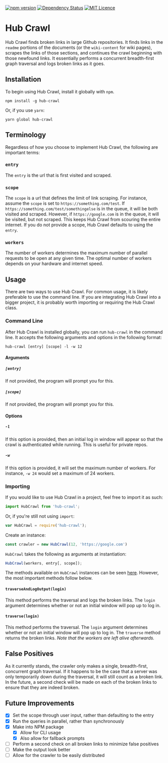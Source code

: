 [![npm version](https://badge.fury.io/js/hub-crawl.svg)](https://badge.fury.io/js/hub-crawl)
[![Dependency Status](https://david-dm.org/louisscruz/hub-crawl.svg)](https://david-dm.org/louisscruz/hub-crawl.svg)
[![MIT Licence](https://badges.frapsoft.com/os/mit/mit.svg?v=103)](https://opensource.org/licenses/mit-license.php)

# Hub Crawl

Hub Crawl finds broken links in large Github repositories. It finds links in the
`readme` portions of the documents (or the `wiki-content` for wiki pages),
scrapes the links of those sections, and continues the crawl beginning with
those newfound links. It essentially performs a concurrent breadth-first graph
traversal and logs broken links as it goes.

## Installation

To begin using Hub Crawl, install it globally with `npm`.

```
npm install -g hub-crawl
```

Or, if you use `yarn`:

```
yarn global hub-crawl
```

## Terminology

Regardless of how you choose to implement Hub Crawl, the following are important
terms:

### `entry`

The `entry` is the url that is first visited and scraped.

### `scope`

The `scope` is a url that defines the limit of link scraping. For instance,
assume the `scope` is set to `https://something.com/test`. If
`https://something.com/test/somethingelse` is in the queue, it will be both
visited and scraped. However, if `https://google.com` is in the queue, it will
be visited, but not scraped. This keeps Hub Crawl from scouring the entire
internet. If you do not provide a scope, Hub Crawl defaults to using the
`entry`.

### `workers`

The number of workers determines the maximum number of parallel requests to be
open at any given time. The optimal number of workers depends on your hardware
and internet speed.

## Usage

There are two ways to use Hub Crawl. For common usage, it is likely preferable
to use the command line. If you are integrating Hub Crawl into a bigger project,
it is probably worth importing or requiring the Hub Crawl class.

### Command Line

After Hub Crawl is installed globally, you can run `hub-crawl` in the command
line. It accepts the following arguments and options in the following format:

```
hub-crawl [entry] [scope] -l -w 12
```

#### Arguments

##### `[entry]`

If not provided, the program will prompt you for this.

##### `[scope]`

If not provided, the program will prompt you for this.

#### Options

##### `-l`

If this option is provided, then an initial log in window will appear so that
the crawl is authenticated while running. This is useful for private repos.

##### `-w`

If this option is provided, it will set the maximum number of workers. For
instance, `-w 24` would set a maximum of 24 workers.

### Importing

If you would like to use Hub Crawl in a project, feel free to import it as
such:

```javascript
import HubCrawl from 'hub-crawl';
```

Or, if you're still not using `import`:

```javascript
var HubCrawl = require('hub-crawl');
```

Create an instance:

```javascript
const crawler = new HubCrawl(12, 'https://google.com')
```

`HubCrawl` takes the following as arguments at instantiation:

```javascript
HubCrawl(workers, entry[, scope]);
```

The methods available on `HubCrawl` instances can be seen
[here](./src/hub-crawl.js). However, the most important methods follow below.

#### `traverseAndLogOutput(login)`

This method performs the traversal and logs the broken links. The `login`
argument determines whether or not an initial window will pop up to log in.

#### `traverse(login)`

This method performs the traversal. The `login` argument determines whether or
not an initial window will pop up to log in. The `traverse` method returns the
broken links. *Note that the workers are left alive afterwards.*

## False Positives

As it currently stands, the crawler only makes a single, breadth-first,
concurrent graph traversal. If it happens to be the case that a server was only
temporarily down during the traversal, it will still count as a broken link. In
the future, a second check will be made on each of the broken links to ensure
that they are indeed broken.

## Future Improvements

- [x] Set the scope through user input, rather than defaulting to the entry
- [x] Run the queries in parallel, rather than synchronously
- [x] Make into NPM package
  - [x] Allow for CLI usage
  - [x] Also allow for fallback prompts
- [ ] Perform a second check on all broken links to minimize false positives
- [ ] Make the output look better
- [ ] Allow for the crawler to be easily distributed
